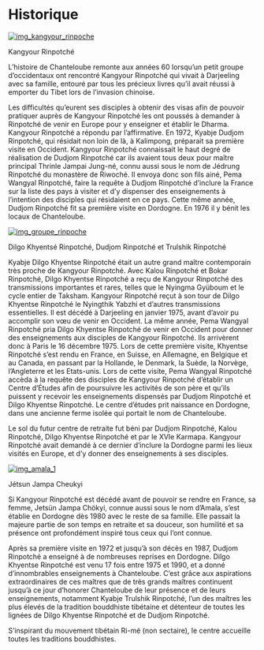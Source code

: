 #  Historique 

[ ![img_kangyour_rinpoche](/images/img_kangyour_rinpoche-150x150.jpg) ](img_kangyour_rinpoche.jpg)

Kangyour Rinpotché 

L’histoire de Chanteloube remonte aux années 60 lorsqu’un petit groupe d’occidentaux ont rencontré Kangyour Rinpotché qui vivait à Darjeeling avec sa famille, entouré par tous les précieux livres qu’il avait réussi à emporter du Tibet lors de l’invasion chinoise. 

Les difficultés qu’eurent ses disciples à obtenir des visas afin de pouvoir pratiquer auprès de Kangyour Rinpotché les ont poussés à demander à Rinpotché de venir en Europe pour y enseigner et établir le Dharma. Kangyour Rinpotché a répondu par l’affirmative. En 1972, Kyabje Dudjom Rinpotché, qui résidait non loin de là, à Kalimpong, préparait sa première visite en Occident. Kangyour Rinpotché connaissait le haut degré de réalisation de Dudjom Rinpotché car ils avaient tous deux pour maître principal Thrinle Jampai Jung-né, connu aussi sous le nom de Jédrung Rinpotché du monastère de Riwoché. Il envoya donc son fils ainé, Pema Wangyal Rinpotché, faire la requête à Dudjom Rinpotché d’inclure la France sur la liste des pays à visiter et d’y dispenser des enseignements à l’intention des disciples qui résidaient en ce pays. Cette même année, Dudjom Rinpotché fit sa première visite en Dordogne. En 1976 il y bénit les locaux de Chanteloube. 

[ ![img_groupe_rinpoche](/images/img_groupe_rinpoche-150x150.jpg) ](img_groupe_rinpoche.jpg)

Dilgo Khyentsé Rinpotché, Dudjom Rinpotché et Trulshik Rinpotché 

Kyabje Dilgo Khyentse Rinpotché était un autre grand maître contemporain très proche de Kangyour Rinpotché. Avec Kalou Rinpotché et Bokar Rinpotché, Dilgo Khyentse Rinpotché a reçu de Kangyour Rinpotché des transmissions importantes et rares, telles que le Nyingma Gyüboum et le cycle entier de Taksham. Kangyour Rinpotché reçut à son tour de Dilgo Khyentse Rinpotché le Nyingthik Yabzhi et d’autres transmissions essentielles. Il est décédé à Darjeeling en janvier 1975, avant d’avoir pu accomplir son vœu de venir en Occident. La même année, Pema Wangyal Rinpotché pria Dilgo Khyentse Rinpotché de venir en Occident pour donner des enseignements aux disciples de Kangyour Rinpotché. Ils arrivèrent donc à Paris le 16 décembre 1975. Lors de cette première visite, Khyentse Rinpotché s’est rendu en France, en Suisse, en Allemagne, en Belgique et au Canada, en passant par la Hollande, le Denmark, la Suède, la Norvège, l’Angleterre et les Etats-unis. Lors de cette visite, Pema Wangyal Rinpotché accèda à la requête des disciples de Kangyour Rinpotché d’établir un Centre d’Études afin de poursuivre les activités de son père et qu’ils puissent y recevoir les enseignements dispensés par Dudjom Rinpotché et Dilgo Khyentse Rinpotché. Le centre d’études prit naissance en Dordogne, dans une ancienne ferme isolée qui portait le nom de Chanteloube. 

Le sol du futur centre de retraite fut béni par Dudjom Rinpotché, Kalou Rinpotché, Dilgo Khyentse Rinpotché et par le XVIe Karmapa. Kangyour Rinpotché avait demandé à ce dernier d’inclure la Dordogne parmi les lieux visités en Europe, et d’y donner des enseignements à ses disciples. 

[ ![img_amala_1](/images/img_amala_1-150x150.jpg) ](img_amala_1.jpg)

Jétsun Jampa Cheukyi 

Si Kangyour Rinpotché est décédé avant de pouvoir se rendre en France, sa femme, Jetsün Jampa Chökyi, connue aussi sous le nom d’Amala, s’est établie en Dordogne dès 1980 avec le reste de sa famille. Elle passait la majeure partie de son temps en retraite et sa douceur, son humilité et sa présence ont profondément inspiré tous ceux qui l’ont connue. 

Après sa première visite en 1972 et jusqu’à son décès en 1987, Dudjom Rinpotché a enseigné à de nombreuses reprises en Dordogne. Dilgo Khyentse Rinpotché est venu 17 fois entre 1975 et 1990, et a donné d’innombrables enseignements à Chanteloube. C’est grâce aux aspirations extraordinaires de ces maîtres que de très grands maîtres continuent jusqu’à ce jour d’honorer Chanteloube de leur présence et de leurs enseignements, notamment Kyabje Trulshik Rinpotché, l’un des maîtres les plus élevés de la tradition bouddhiste tibétaine et détenteur de toutes les lignées de Dilgo Khyentse Rinpotché et de Dudjom Rinpotché. 

S’inspirant du mouvement tibétain Ri-mé (non sectaire), le centre accueille toutes les traditions bouddhistes. 
